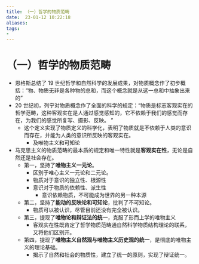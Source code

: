 ```yaml
---
title: （一）哲学的物质范畴
date:  23-01-12 10:22:18
aliases: 
tags: 
- 
---
```


# （一）哲学的物质范畴

- 恩格斯总结了 19 世纪哲学和自然科学的发展成果，对物质概念作了初步概括：“物、物质无非是各种物的总和，而这个概念就是从这一总和中抽象出来的”
- 20 世纪初，列宁对物质概念作了全面的科学的规定：“物质是标志客观实在的哲学范畴，这种客观实在是人通过感觉感知的，它不依赖于我们的感觉而存在，为我们的感觉所复写、摄影、反映。 ”
	- 这个定义实现了物质定义的科学化，表明了物质就是不依赖于人类的意识而存在，并能为人类的意识所反映的客观实在。
		- 及唯物主义和可知论
- 马克思主义的物质范畴的最本质的规定和唯一特性就是**客观实在性**，无论是自然还是社会存在。
	- 第一，坚持了**唯物主义一元论**。
		- 区别于唯心主义一元论和二元论。
		- 物质对于意识的独立性、根源性
		- 意识对于物质的依赖性、派生性
			- 意识依赖物质，不可能成为世界的另一种本源
	- 第二，坚持了**能动的反映论和可知论**，批判了不可知论。
		- 物质可以被认识，尽管目前还没有完全被认识。
	- 第三，提现了**唯物论和辩证法的统一**，克服了形而上学的唯物主义
		- 客观实在性既肯定了哲学物质范畴通自然科学物质结构理论的联系，又将他们区别开。
	- 第四，提现了**唯物主义自然观与唯物主义历史观的统一**，是彻底的唯物主义的理论基础。
		- 揭示了自然和社会的物质性，建立了统一的原则，实现了辩证统一。
